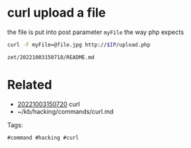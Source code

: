 # curl upload a file
the file is put into post parameter `myFile` the way php expects
```bash
curl -F myFile=@file.jpg http://$IP/upload.php
```

` zet/20221003150718/README.md `

# Related

- [20221003150720](/zet/20221003150720/README.md) curl
- ~/kb/hacking/commands/curl.md

Tags:

    #command #hacking #curl 
